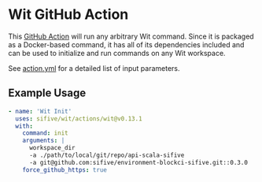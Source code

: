# Wit GitHub Action

This [GitHub Action](https://github.com/features/actions) will run any arbitrary
Wit command. Since it is packaged as a Docker-based command, it has all of its
dependencies included and can be used to initialize and run commands on any Wit
workspace.

See [action.yml](./action.yml) for a detailed list of input parameters.

## Example Usage

```yaml
- name: 'Wit Init'
  uses: sifive/wit/actions/wit@v0.13.1
  with:
    command: init
    arguments: |
      workspace_dir
      -a ./path/to/local/git/repo/api-scala-sifive
      -a git@github.com:sifive/environment-blockci-sifive.git::0.3.0
    force_github_https: true
```
